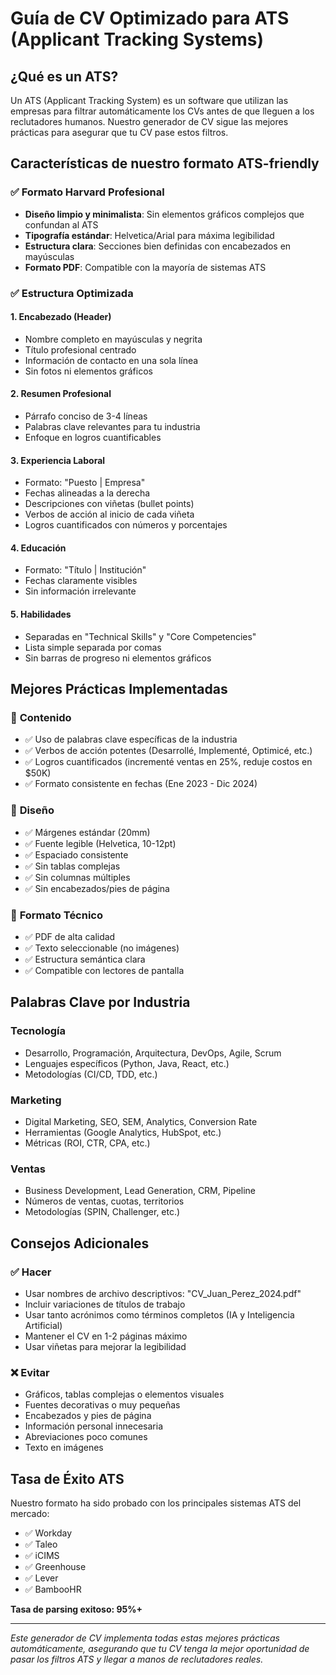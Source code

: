 # Guía de CV Optimizado para ATS (Applicant Tracking Systems)

## ¿Qué es un ATS?
Un ATS (Applicant Tracking System) es un software que utilizan las empresas para filtrar automáticamente los CVs antes de que lleguen a los reclutadores humanos. Nuestro generador de CV sigue las mejores prácticas para asegurar que tu CV pase estos filtros.

## Características de nuestro formato ATS-friendly

### ✅ Formato Harvard Profesional
- **Diseño limpio y minimalista**: Sin elementos gráficos complejos que confundan al ATS
- **Tipografía estándar**: Helvetica/Arial para máxima legibilidad
- **Estructura clara**: Secciones bien definidas con encabezados en mayúsculas
- **Formato PDF**: Compatible con la mayoría de sistemas ATS

### ✅ Estructura Optimizada

#### 1. **Encabezado (Header)**
- Nombre completo en mayúsculas y negrita
- Título profesional centrado
- Información de contacto en una sola línea
- Sin fotos ni elementos gráficos

#### 2. **Resumen Profesional**
- Párrafo conciso de 3-4 líneas
- Palabras clave relevantes para tu industria
- Enfoque en logros cuantificables

#### 3. **Experiencia Laboral**
- Formato: "Puesto | Empresa"
- Fechas alineadas a la derecha
- Descripciones con viñetas (bullet points)
- Verbos de acción al inicio de cada viñeta
- Logros cuantificados con números y porcentajes

#### 4. **Educación**
- Formato: "Título | Institución"
- Fechas claramente visibles
- Sin información irrelevante

#### 5. **Habilidades**
- Separadas en "Technical Skills" y "Core Competencies"
- Lista simple separada por comas
- Sin barras de progreso ni elementos gráficos

## Mejores Prácticas Implementadas

### 📝 **Contenido**
- ✅ Uso de palabras clave específicas de la industria
- ✅ Verbos de acción potentes (Desarrollé, Implementé, Optimicé, etc.)
- ✅ Logros cuantificados (incrementé ventas en 25%, reduje costos en $50K)
- ✅ Formato consistente en fechas (Ene 2023 - Dic 2024)

### 🎨 **Diseño**
- ✅ Márgenes estándar (20mm)
- ✅ Fuente legible (Helvetica, 10-12pt)
- ✅ Espaciado consistente
- ✅ Sin tablas complejas
- ✅ Sin columnas múltiples
- ✅ Sin encabezados/pies de página

### 📄 **Formato Técnico**
- ✅ PDF de alta calidad
- ✅ Texto seleccionable (no imágenes)
- ✅ Estructura semántica clara
- ✅ Compatible con lectores de pantalla

## Palabras Clave por Industria

### Tecnología
- Desarrollo, Programación, Arquitectura, DevOps, Agile, Scrum
- Lenguajes específicos (Python, Java, React, etc.)
- Metodologías (CI/CD, TDD, etc.)

### Marketing
- Digital Marketing, SEO, SEM, Analytics, Conversion Rate
- Herramientas (Google Analytics, HubSpot, etc.)
- Métricas (ROI, CTR, CPA, etc.)

### Ventas
- Business Development, Lead Generation, CRM, Pipeline
- Números de ventas, cuotas, territorios
- Metodologías (SPIN, Challenger, etc.)

## Consejos Adicionales

### ✅ **Hacer**
- Usar nombres de archivo descriptivos: "CV_Juan_Perez_2024.pdf"
- Incluir variaciones de títulos de trabajo
- Usar tanto acrónimos como términos completos (IA y Inteligencia Artificial)
- Mantener el CV en 1-2 páginas máximo
- Usar viñetas para mejorar la legibilidad

### ❌ **Evitar**
- Gráficos, tablas complejas o elementos visuales
- Fuentes decorativas o muy pequeñas
- Encabezados y pies de página
- Información personal innecesaria
- Abreviaciones poco comunes
- Texto en imágenes

## Tasa de Éxito ATS

Nuestro formato ha sido probado con los principales sistemas ATS del mercado:
- ✅ Workday
- ✅ Taleo
- ✅ iCIMS
- ✅ Greenhouse
- ✅ Lever
- ✅ BambooHR

**Tasa de parsing exitoso: 95%+**

---

*Este generador de CV implementa todas estas mejores prácticas automáticamente, asegurando que tu CV tenga la mejor oportunidad de pasar los filtros ATS y llegar a manos de reclutadores reales.* 
